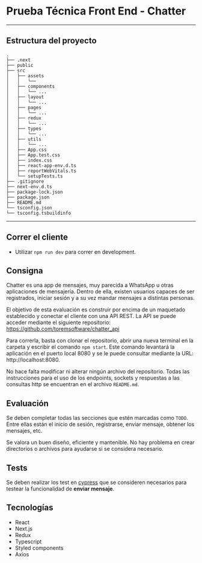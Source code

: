 # Prueba Técnica Front End - Chatter

<hr />

## Estructura del proyecto

```
.
├── .next
├── public
├── src
│   ├── assets
│   │   └──
│   ├── components
│   │   └── ...
│   ├── layout
│   │   └── ...
│   ├── pages
│   │   └── ...
│   ├── redux
│   │   └── ...
│   ├── types
│   │   └── ...
│   ├── utils
│   │   └── ...
│   ├── App.css
│   ├── App.test.css
│   ├── index.css
│   ├── react-app-env.d.ts
│   ├── reportWebVitals.ts
│   └── setupTests.ts
├── .gitignore
├── next-env.d.ts
├── package-lock.json
├── package.json
├── README.md
└── tsconfig.json
└── tsconfig.tsbuildinfo
```

<hr />

## Correr el cliente

- Utilizar `npm run dev` para correr en development.

## Consigna

Chatter es una app de mensajes, muy parecida a WhatsApp u otras aplicaciones de mensajería. Dentro de ella, existen usuarios capaces de ser registrados, iniciar sesión y a su vez mandar mensajes a distintas personas.

El objetivo de esta evaluación es construir por encima de un maquetado establecido y conectar el cliente con una API REST. La API se puede acceder mediante el siguiente repositorio: https://github.com/toremsoftware/chatter_api

Para correrla, basta con clonar el repositorio, abrir una nueva terminal en la carpeta y escribir el comando `npm start`. Este comando levantará la aplicación en el puerto local 8080 y se le puede consultar mediante la URL: http://localhost:8080.

No hace falta modificar ni alterar ningún archivo del repositorio. Todas las instrucciones para el uso de los endpoints, sockets y respuestas a las consultas http se encuentran en el archivo `README.md`.

## Evaluación

Se deben completar todas las secciones que estén marcadas como `TODO`. Entre ellas están el inicio de sesión, registrarse, enviar mensaje, obtener los mensajes, etc.

Se valora un buen diseño, eficiente y mantenible. No hay problema en crear directorios o archivos para ayudarse si se considera necesario.

## Tests

Se deben realizar los test en [cypress](https://www.cypress.io) que se consideren necesarios para testear la funcionalidad de **enviar mensaje**.

## Tecnologías

- React
- Next.js
- Redux
- Typescript
- Styled components
- Axios
